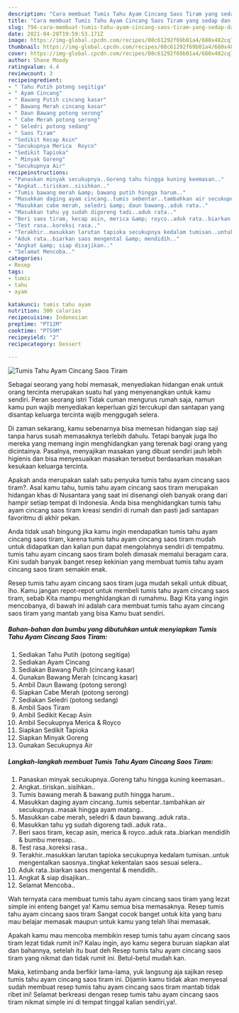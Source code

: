 ```yaml
---
description: "Cara membuat Tumis Tahu Ayam Cincang Saos Tiram yang sedap dan Mudah Dibuat"
title: "Cara membuat Tumis Tahu Ayam Cincang Saos Tiram yang sedap dan Mudah Dibuat"
slug: 794-cara-membuat-tumis-tahu-ayam-cincang-saos-tiram-yang-sedap-dan-mudah-dibuat
date: 2021-04-28T19:59:53.171Z
image: https://img-global.cpcdn.com/recipes/08c61292f69b01a4/680x482cq70/tumis-tahu-ayam-cincang-saos-tiram-foto-resep-utama.jpg
thumbnail: https://img-global.cpcdn.com/recipes/08c61292f69b01a4/680x482cq70/tumis-tahu-ayam-cincang-saos-tiram-foto-resep-utama.jpg
cover: https://img-global.cpcdn.com/recipes/08c61292f69b01a4/680x482cq70/tumis-tahu-ayam-cincang-saos-tiram-foto-resep-utama.jpg
author: Shane Moody
ratingvalue: 4.4
reviewcount: 3
recipeingredient:
- " Tahu Putih potong segitiga"
- " Ayam Cincang"
- " Bawang Putih cincang kasar"
- " Bawang Merah cincang kasar"
- " Daun Bawang potong serong"
- " Cabe Merah potong serong"
- " Seledri potong sedang"
- " Saos Tiram"
- "Sedikit Kecap Asin"
- "Secukupnya Merica  Royco"
- "Sedikit Tapioka"
- " Minyak Goreng"
- "Secukupnya Air"
recipeinstructions:
- "Panaskan minyak secukupnya..Goreng tahu hingga kuning keemasan.."
- "Angkat..tiriskan..sisihkan.."
- "Tumis bawang merah &amp; bawang putih hingga harum.."
- "Masukkan daging ayam cincang..tumis sebentar..tambahkan air secukupnya..masak hingga ayam matang.."
- "Masukkan cabe merah, seledri &amp; daun bawang..aduk rata.."
- "Masukkan tahu yg sudah digoreng tadi..aduk rata.."
- "Beri saos tiram, kecap asin, merica &amp; royco..aduk rata..biarkan mendidih &amp; bumbu meresap.."
- "Test rasa..koreksi rasa.."
- "Terakhir..masukkan larutan tapioka secukupnya kedalam tumisan..untuk mengentalkan saosnya..tingkat kekentalan saos sesuai selera.."
- "Aduk rata..biarkan saos mengental &amp; mendidih.."
- "Angkat &amp; siap disajikan.."
- "Selamat Mencoba.."
categories:
- Resep
tags:
- tumis
- tahu
- ayam

katakunci: tumis tahu ayam 
nutrition: 300 calories
recipecuisine: Indonesian
preptime: "PT12M"
cooktime: "PT59M"
recipeyield: "2"
recipecategory: Dessert

---
```



![Tumis Tahu Ayam Cincang Saos Tiram](https://img-global.cpcdn.com/recipes/08c61292f69b01a4/680x482cq70/tumis-tahu-ayam-cincang-saos-tiram-foto-resep-utama.jpg)

Sebagai seorang yang hobi memasak, menyediakan hidangan enak untuk orang tercinta merupakan suatu hal yang menyenangkan untuk kamu sendiri. Peran seorang istri Tidak cuman mengurus rumah saja, namun kamu pun wajib menyediakan keperluan gizi tercukupi dan santapan yang disantap keluarga tercinta wajib menggugah selera.

Di zaman  sekarang, kamu sebenarnya bisa memesan hidangan siap saji tanpa harus susah memasaknya terlebih dahulu. Tetapi banyak juga lho mereka yang memang ingin menghidangkan yang terenak bagi orang yang dicintainya. Pasalnya, menyajikan masakan yang dibuat sendiri jauh lebih higienis dan bisa menyesuaikan masakan tersebut berdasarkan masakan kesukaan keluarga tercinta. 



Apakah anda merupakan salah satu penyuka tumis tahu ayam cincang saos tiram?. Asal kamu tahu, tumis tahu ayam cincang saos tiram merupakan hidangan khas di Nusantara yang saat ini disenangi oleh banyak orang dari hampir setiap tempat di Indonesia. Anda bisa menghidangkan tumis tahu ayam cincang saos tiram kreasi sendiri di rumah dan pasti jadi santapan favoritmu di akhir pekan.

Anda tidak usah bingung jika kamu ingin mendapatkan tumis tahu ayam cincang saos tiram, karena tumis tahu ayam cincang saos tiram mudah untuk didapatkan dan kalian pun dapat mengolahnya sendiri di tempatmu. tumis tahu ayam cincang saos tiram boleh dimasak memalui beragam cara. Kini sudah banyak banget resep kekinian yang membuat tumis tahu ayam cincang saos tiram semakin enak.

Resep tumis tahu ayam cincang saos tiram juga mudah sekali untuk dibuat, lho. Kamu jangan repot-repot untuk membeli tumis tahu ayam cincang saos tiram, sebab Kita mampu menghidangkan di rumahmu. Bagi Kita yang ingin mencobanya, di bawah ini adalah cara membuat tumis tahu ayam cincang saos tiram yang mantab yang bisa Kamu buat sendiri.

<!--inarticleads1-->

##### Bahan-bahan dan bumbu yang dibutuhkan untuk menyiapkan Tumis Tahu Ayam Cincang Saos Tiram:

1. Sediakan  Tahu Putih (potong segitiga)
1. Sediakan  Ayam Cincang
1. Sediakan  Bawang Putih (cincang kasar)
1. Gunakan  Bawang Merah (cincang kasar)
1. Ambil  Daun Bawang (potong serong)
1. Siapkan  Cabe Merah (potong serong)
1. Sediakan  Seledri (potong sedang)
1. Ambil  Saos Tiram
1. Ambil Sedikit Kecap Asin
1. Ambil Secukupnya Merica &amp; Royco
1. Siapkan Sedikit Tapioka
1. Siapkan  Minyak Goreng
1. Gunakan Secukupnya Air




<!--inarticleads2-->

##### Langkah-langkah membuat Tumis Tahu Ayam Cincang Saos Tiram:

1. Panaskan minyak secukupnya..Goreng tahu hingga kuning keemasan..
1. Angkat..tiriskan..sisihkan..
1. Tumis bawang merah &amp; bawang putih hingga harum..
1. Masukkan daging ayam cincang..tumis sebentar..tambahkan air secukupnya..masak hingga ayam matang..
1. Masukkan cabe merah, seledri &amp; daun bawang..aduk rata..
1. Masukkan tahu yg sudah digoreng tadi..aduk rata..
1. Beri saos tiram, kecap asin, merica &amp; royco..aduk rata..biarkan mendidih &amp; bumbu meresap..
1. Test rasa..koreksi rasa..
1. Terakhir..masukkan larutan tapioka secukupnya kedalam tumisan..untuk mengentalkan saosnya..tingkat kekentalan saos sesuai selera..
1. Aduk rata..biarkan saos mengental &amp; mendidih..
1. Angkat &amp; siap disajikan..
1. Selamat Mencoba..




Wah ternyata cara membuat tumis tahu ayam cincang saos tiram yang lezat simple ini enteng banget ya! Kamu semua bisa memasaknya. Resep tumis tahu ayam cincang saos tiram Sangat cocok banget untuk kita yang baru mau belajar memasak maupun untuk kamu yang telah lihai memasak.

Apakah kamu mau mencoba membikin resep tumis tahu ayam cincang saos tiram lezat tidak rumit ini? Kalau ingin, ayo kamu segera buruan siapkan alat dan bahannya, setelah itu buat deh Resep tumis tahu ayam cincang saos tiram yang nikmat dan tidak rumit ini. Betul-betul mudah kan. 

Maka, ketimbang anda berfikir lama-lama, yuk langsung aja sajikan resep tumis tahu ayam cincang saos tiram ini. Dijamin kamu tiidak akan menyesal sudah membuat resep tumis tahu ayam cincang saos tiram mantab tidak ribet ini! Selamat berkreasi dengan resep tumis tahu ayam cincang saos tiram nikmat simple ini di tempat tinggal kalian sendiri,ya!.

